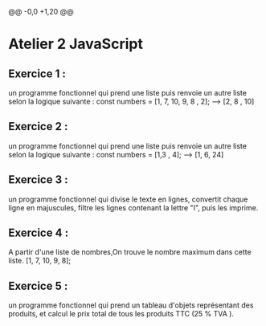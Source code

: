 @@ -0,0 +1,20 @@
# Atelier 2 JavaScript
## Exercice 1 :
 un programme fonctionnel qui prend une liste puis renvoie un autre liste selon la logique
suivante :
const numbers = [1, 7, 10, 9, 8 , 2]; —> [2, 8 , 10]
## Exercice 2 :
 un programme fonctionnel qui prend une liste puis renvoie un autre liste selon la logique
suivante :
const numbers = [1,3 , 4]; —> [1, 6, 24]
## Exercice 3 :
un programme fonctionnel qui divise le texte en lignes, convertit chaque ligne en majuscules,
filtre les lignes contenant la lettre "I", puis les imprime.
## Exercice 4 :
A partir d'une liste de nombres,On trouve le nombre maximum dans cette liste.
[1, 7, 10, 9, 8];
## Exercice 5 :
 un programme fonctionnel qui prend un tableau d'objets représentant des produits, et calcul
le prix total de tous les produits TTC (25 % TVA ).